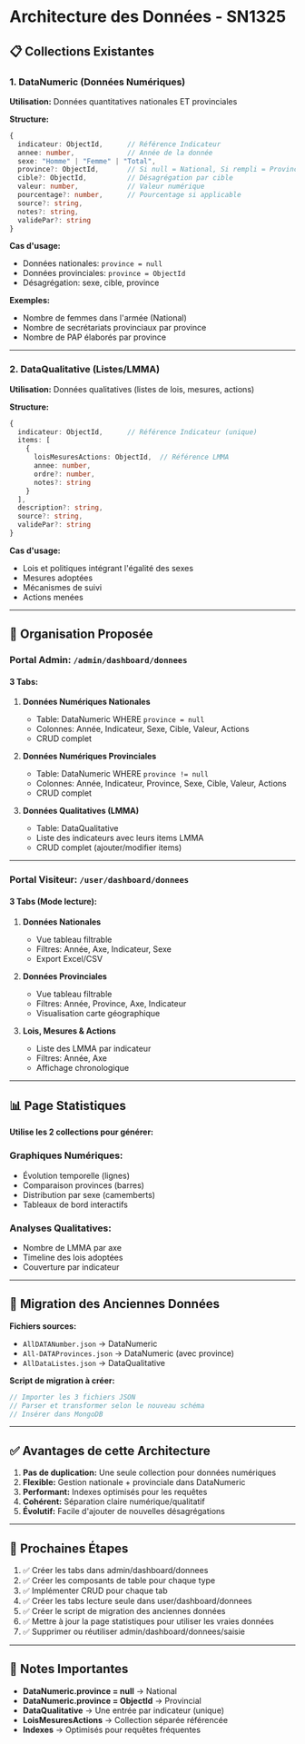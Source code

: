 # Architecture des Données - SN1325

## 📋 Collections Existantes

### 1. **DataNumeric** (Données Numériques)

**Utilisation:** Données quantitatives nationales ET provinciales

**Structure:**

```typescript
{
  indicateur: ObjectId,      // Référence Indicateur
  annee: number,             // Année de la donnée
  sexe: "Homme" | "Femme" | "Total",
  province?: ObjectId,       // Si null = National, Si rempli = Provincial
  cible?: ObjectId,          // Désagrégation par cible
  valeur: number,            // Valeur numérique
  pourcentage?: number,      // Pourcentage si applicable
  source?: string,
  notes?: string,
  validePar?: string
}
```

**Cas d'usage:**

- Données nationales: `province = null`
- Données provinciales: `province = ObjectId`
- Désagrégation: sexe, cible, province

**Exemples:**

- Nombre de femmes dans l'armée (National)
- Nombre de secrétariats provinciaux par province
- Nombre de PAP élaborés par province

---

### 2. **DataQualitative** (Listes/LMMA)

**Utilisation:** Données qualitatives (listes de lois, mesures, actions)

**Structure:**

```typescript
{
  indicateur: ObjectId,      // Référence Indicateur (unique)
  items: [
    {
      loisMesuresActions: ObjectId,  // Référence LMMA
      annee: number,
      ordre?: number,
      notes?: string
    }
  ],
  description?: string,
  source?: string,
  validePar?: string
}
```

**Cas d'usage:**

- Lois et politiques intégrant l'égalité des sexes
- Mesures adoptées
- Mécanismes de suivi
- Actions menées

---

## 🎯 Organisation Proposée

### **Portal Admin: `/admin/dashboard/donnees`**

#### **3 Tabs:**

1. **Données Numériques Nationales**

   - Table: DataNumeric WHERE `province = null`
   - Colonnes: Année, Indicateur, Sexe, Cible, Valeur, Actions
   - CRUD complet

2. **Données Numériques Provinciales**

   - Table: DataNumeric WHERE `province != null`
   - Colonnes: Année, Indicateur, Province, Sexe, Cible, Valeur, Actions
   - CRUD complet

3. **Données Qualitatives (LMMA)**
   - Table: DataQualitative
   - Liste des indicateurs avec leurs items LMMA
   - CRUD complet (ajouter/modifier items)

---

### **Portal Visiteur: `/user/dashboard/donnees`**

#### **3 Tabs (Mode lecture):**

1. **Données Nationales**

   - Vue tableau filtrable
   - Filtres: Année, Axe, Indicateur, Sexe
   - Export Excel/CSV

2. **Données Provinciales**

   - Vue tableau filtrable
   - Filtres: Année, Province, Axe, Indicateur
   - Visualisation carte géographique

3. **Lois, Mesures & Actions**
   - Liste des LMMA par indicateur
   - Filtres: Année, Axe
   - Affichage chronologique

---

## 📊 Page Statistiques

**Utilise les 2 collections pour générer:**

### **Graphiques Numériques:**

- Évolution temporelle (lignes)
- Comparaison provinces (barres)
- Distribution par sexe (camemberts)
- Tableaux de bord interactifs

### **Analyses Qualitatives:**

- Nombre de LMMA par axe
- Timeline des lois adoptées
- Couverture par indicateur

---

## 🔄 Migration des Anciennes Données

**Fichiers sources:**

- `AllDATANumber.json` → DataNumeric
- `All-DATAProvinces.json` → DataNumeric (avec province)
- `AllDataListes.json` → DataQualitative

**Script de migration à créer:**

```typescript
// Importer les 3 fichiers JSON
// Parser et transformer selon le nouveau schéma
// Insérer dans MongoDB
```

---

## ✅ Avantages de cette Architecture

1. **Pas de duplication:** Une seule collection pour données numériques
2. **Flexible:** Gestion nationale + provinciale dans DataNumeric
3. **Performant:** Indexes optimisés pour les requêtes
4. **Cohérent:** Séparation claire numérique/qualitatif
5. **Évolutif:** Facile d'ajouter de nouvelles désagrégations

---

## 🚀 Prochaines Étapes

1. ✅ Créer les tabs dans admin/dashboard/donnees
2. ✅ Créer les composants de table pour chaque type
3. ✅ Implémenter CRUD pour chaque tab
4. ✅ Créer les tabs lecture seule dans user/dashboard/donnees
5. ✅ Créer le script de migration des anciennes données
6. ✅ Mettre à jour la page statistiques pour utiliser les vraies données
7. ✅ Supprimer ou réutiliser admin/dashboard/donnees/saisie

---

## 📝 Notes Importantes

- **DataNumeric.province = null** → National
- **DataNumeric.province = ObjectId** → Provincial
- **DataQualitative** → Une entrée par indicateur (unique)
- **LoisMesuresActions** → Collection séparée référencée
- **Indexes** → Optimisés pour requêtes fréquentes
